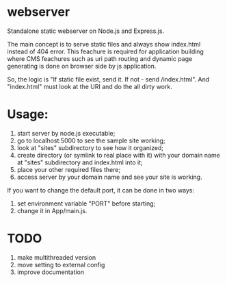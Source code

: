 # webserver
Standalone static webserver on Node.js and Express.js.

The main concept is to serve static files and always show index.html instead of 404 error. This feachure is required for application building where CMS feachures such as uri path routing and dynamic page generating is done on browser side by js application.

So, the logic is "If static file exist, send it. If not - send /index.html". And "index.html" must look at the URI and do the all dirty work.

# Usage:
1) start server by node.js executable;
2) go to localhost:5000 to see the sample site working;
3) look at "sites" subdirectory to see how it organized;
4) create directory (or symlink to real place with it) with your domain name at "sites" subdirectory and index.html into it;
5) place your other required files there;
6) access server by your domain name and see your site is working.

If you want to change the default port, it can be done in two ways:
1) set environment variable "PORT" before starting;
2) change it in App/main.js.

# TODO
1) make multithreaded version
2) move setting to external config
3) improve documentation
